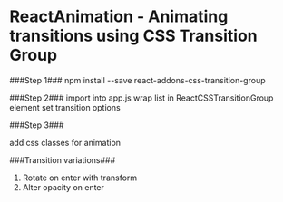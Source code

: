 # ReactAnimation - Animating transitions using CSS Transition Group

###Step 1###
npm install --save react-addons-css-transition-group

###Step 2###
import into app.js
wrap list in ReactCSSTransitionGroup element
set transition options

###Step 3###

add css classes for animation

###Transition variations###
1. Rotate on enter with transform
2. Alter opacity on enter
